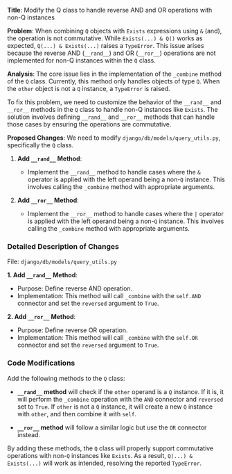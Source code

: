 **Title**: Modify the Q class to handle reverse AND and OR operations with non-Q instances

**Problem**: When combining `Q` objects with `Exists` expressions using `&` (and), the operation is not commutative. While `Exists(...) & Q()` works as expected, `Q(...) & Exists(...)` raises a `TypeError`. This issue arises because the reverse AND (`__rand__`) and OR (`__ror__`) operations are not implemented for non-Q instances within the `Q` class.

**Analysis**: 
The core issue lies in the implementation of the `_combine` method of the `Q` class. Currently, this method only handles objects of type `Q`. When the `other` object is not a `Q` instance, a `TypeError` is raised. 

To fix this problem, we need to customize the behavior of the `__rand__` and `__ror__` methods in the `Q` class to handle non-Q instances like `Exists`. The solution involves defining `__rand__` and `__ror__` methods that can handle those cases by ensuring the operations are commutative.

**Proposed Changes**: We need to modify `django/db/models/query_utils.py`, specifically the `Q` class.

1. **Add `__rand__` Method**:
   - Implement the `__rand__` method to handle cases where the `&` operator is applied with the left operand being a non-`Q` instance. This involves calling the `_combine` method with appropriate arguments.

2. **Add `__ror__` Method**:
   - Implement the `__ror__` method to handle cases where the `|` operator is applied with the left operand being a non-`Q` instance. This involves calling the `_combine` method with appropriate arguments.

### Detailed Description of Changes

File: `django/db/models/query_utils.py`

**1. Add `__rand__` Method**:
- Purpose: Define reverse AND operation.
- Implementation: This method will call `_combine` with the `self.AND` connector and set the `reversed` argument to `True`.

**2. Add `__ror__` Method**:
- Purpose: Define reverse OR operation.
- Implementation: This method will call `_combine` with the `self.OR` connector and set the `reversed` argument to `True`.

### Code Modifications

Add the following methods to the `Q` class:



- **`__rand__` method** will check if the `other` operand is a `Q` instance. If it is, it will perform the `_combine` operation with the `AND` connector and `reversed` set to `True`. If `other` is not a `Q` instance, it will create a new `Q` instance with `other`, and then combine it with `self`.
  
- **`__ror__` method** will follow a similar logic but use the `OR` connector instead.

By adding these methods, the `Q` class will properly support commutative operations with non-`Q` instances like `Exists`. As a result, `Q(...) & Exists(...)` will work as intended, resolving the reported `TypeError`.